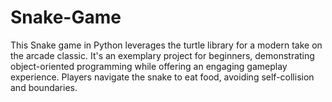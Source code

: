 # Snake-Game
 This Snake game in Python leverages the turtle library for a modern take on the arcade classic. It's an exemplary project for beginners, demonstrating object-oriented programming while offering an engaging gameplay experience. Players navigate the snake to eat food, avoiding self-collision and boundaries.
